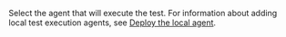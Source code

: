 Select the agent that will execute the test. For information about adding local test execution agents, see [Deploy the local agent](azure-stack-vaas-local-agent.md).